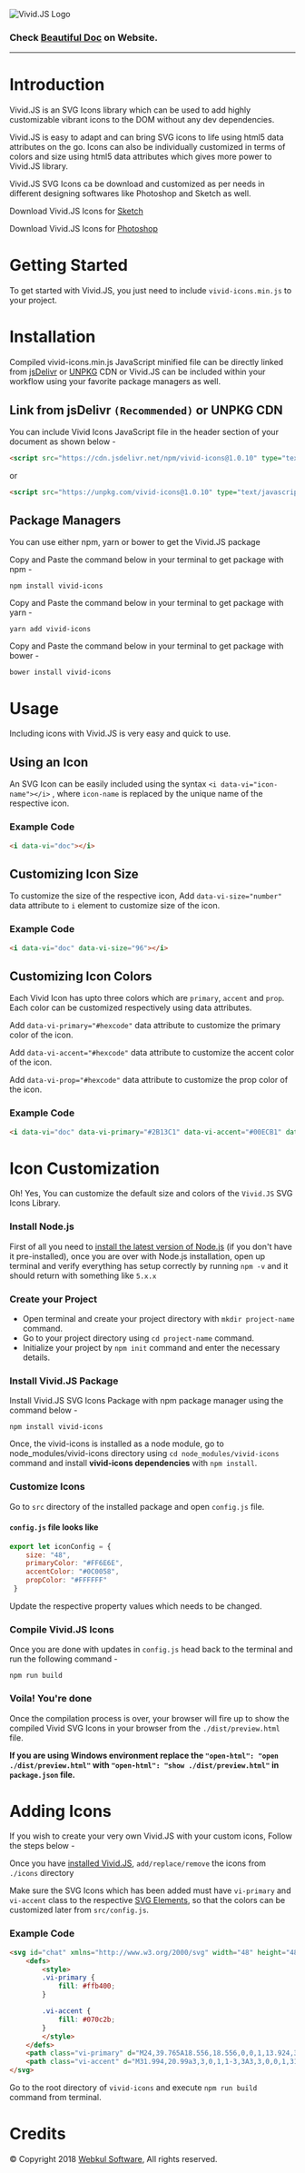 ![Vivid.JS Logo](https://webkul.github.io/vivid/assets/res/vivid-logo.svg)
### Check [Beautiful Doc](https://webkul.github.io/vivid/docs.html) on Website.

---

# Introduction
Vivid.JS is an SVG Icons library which can be used to add highly customizable vibrant icons to the DOM without any dev dependencies.

Vivid.JS is easy to adapt and can bring SVG icons to life using html5 data attributes on the go. Icons can also be individually customized in terms of colors and size using html5 data attributes which gives more power to Vivid.JS library.

Vivid.JS SVG Icons ca be download and customized as per needs in different designing softwares like Photoshop and Sketch as well.

Download Vivid.JS Icons for [Sketch](https://bit.ly/vivid-sketch)

Download Vivid.JS Icons for [Photoshop](https://bit.ly/vivid-ps)

# Getting Started
To get started with Vivid.JS, you just need to include `vivid-icons.min.js` to your project.

# Installation
Compiled vivid-icons.min.js JavaScript minified file can be directly linked from [jsDelivr](https://www.jsdelivr.com/) or [UNPKG](https://unpkg.com/#/) CDN or Vivid.JS can be included within your workflow using your favorite package managers as well.

## Link from jsDelivr `(Recommended)` or UNPKG CDN
You can include Vivid Icons JavaScript file in the header section of your document as shown below -

```html
<script src="https://cdn.jsdelivr.net/npm/vivid-icons@1.0.10" type="text/javascript"></script>
```

or

```html
<script src="https://unpkg.com/vivid-icons@1.0.10" type="text/javascript"></script>
```

## Package Managers
You can use either npm, yarn or bower to get the Vivid.JS package

Copy and Paste the command below in your terminal to get package with npm -
```cli
npm install vivid-icons
```
Copy and Paste the command below in your terminal to get package with yarn -
```cli
yarn add vivid-icons
```
Copy and Paste the command below in your terminal to get package with bower -
```cli
bower install vivid-icons
```
# Usage
Including icons with Vivid.JS is very easy and quick to use.

## Using an Icon
An SVG Icon can be easily included using the syntax `<i data-vi="icon-name"></i>` , where `icon-name` is replaced by the unique name of the respective icon.

### Example Code
```html
<i data-vi="doc"></i>
```

## Customizing Icon Size
To customize the size of the respective icon, Add `data-vi-size="number"` data attribute to `i` element to customize size of the icon.

### Example Code
```html
<i data-vi="doc" data-vi-size="96"></i>
```

## Customizing Icon Colors
Each Vivid Icon has upto three colors which are `primary`, `accent` and `prop`. Each color can be customized respectively using data attributes.

Add `data-vi-primary="#hexcode"` data attribute to customize the primary color of the icon.

Add `data-vi-accent="#hexcode"` data attribute to customize the accent color of the icon.

Add `data-vi-prop="#hexcode"` data attribute to customize the prop color of the icon.

### Example Code
```html
<i data-vi="doc" data-vi-primary="#2B13C1" data-vi-accent="#00ECB1" data-vi-prop="#CEFAFF"></i>
```

# Icon Customization
Oh! Yes, You can customize the default size and colors of the `Vivid.JS` SVG Icons Library.

### Install Node.js
First of all you need to [install the latest version of Node.js](https://nodejs.org/en/) (if you don't have it pre-installed), once you are over with Node.js installation, open up terminal and verify everything has setup correctly by running `npm -v` and it should return with something like `5.x.x`

### Create your Project
* Open terminal and create your project directory with `mkdir project-name` command.
* Go to your project directory using `cd project-name` command.
* Initialize your project by `npm init` command and enter the necessary details.

### Install Vivid.JS Package
Install Vivid.JS SVG Icons Package with npm package manager using the command below -
```cli
npm install vivid-icons
```

Once, the vivid-icons is installed as a node module, go to node_modules/vivid-icons directory using `cd node_modules/vivid-icons` command and install **vivid-icons dependencies** with `npm install`.

### Customize Icons
Go to `src` directory of the installed package and open `config.js` file.

#### `config.js` file looks like
```javascript
export let iconConfig = { 
    size: "48", 
    primaryColor: "#FF6E6E", 
    accentColor: "#0C0058", 
    propColor: "#FFFFFF" 
 } 
```
Update the respective property values which needs to be changed.

### Compile Vivid.JS Icons
Once you are done with updates in `config.js` head back to the terminal and run the following command -
```cli
npm run build
```

### Voila! You're done
Once the compilation process is over, your browser will fire up to show the compiled Vivid SVG Icons in your browser from the `./dist/preview.html` file.

**If you are using Windows environment replace the `"open-html": "open ./dist/preview.html"` with `"open-html": "show ./dist/preview.html"` in `package.json` file.**

# Adding Icons
If you wish to create your very own Vivid.JS with your custom icons, Follow the steps below -

Once you have [installed Vivid.JS](#install-vividjs-package), `add/replace/remove` the icons from `./icons` directory

Make sure the SVG Icons which has been added must have `vi-primary` and `vi-accent` class to the respective [SVG Elements](https://developer.mozilla.org/en-US/docs/Web/SVG/Element), so that the colors can be customized later from `src/config.js`.

### Example Code
```html
<svg id="chat" xmlns="http://www.w3.org/2000/svg" width="48" height="48" viewBox="0 0 48 48">
    <defs>
        <style>
        .vi-primary {
            fill: #ffb400;
        }

        .vi-accent {
            fill: #070c2b;
        }
        </style>
    </defs>
    <path class="vi-primary" d="M24,39.765A18.556,18.556,0,0,1,13.924,37.1L7,44V23.882l0.012,0.006C7.011,23.791,7,23.7,7,23.6,7,14.369,13.247,8,24,8s17,6.652,17,15.882S34.753,39.765,24,39.765Z"/>   
    <path class="vi-accent" d="M31.994,20.99a3,3,0,1,1-3,3A3,3,0,0,1,31.994,20.99ZM24,21a3,3,0,1,1-3,3A3,3,0,0,1,24,21Zm-8,0a3,3,0,1,1-3,3A3,3,0,0,1,16,21Z"/>   
</svg>
```
Go to the root directory of `vivid-icons` and execute `npm run build` command from terminal.

# Credits
© Copyright 2018 [Webkul Software](https://webkul.com), All rights reserved.
